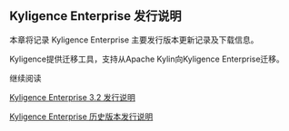 ## Kyligence Enterprise 发行说明

本章将记录 Kyligence Enterprise 主要发行版本更新记录及下载信息。

Kyligence提供迁移工具，支持从Apache Kylin向Kyligence Enterprise迁移。

继续阅读

[Kyligence Enterprise 3.2 发行说明](ke_3_2.cn.md)

[Kyligence Enterprise 历史版本发行说明](history_release/README.md)